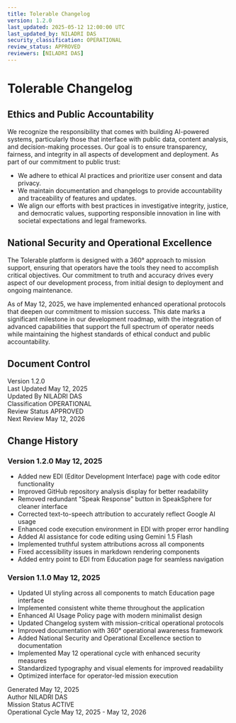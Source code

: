 ```yaml
---
title: Tolerable Changelog
version: 1.2.0
last_updated: 2025-05-12 12:00:00 UTC
last_updated_by: NILADRI DAS
security_classification: OPERATIONAL
review_status: APPROVED
reviewers: [NILADRI DAS]
---
```


# Tolerable Changelog

## Ethics and Public Accountability

<div class="ethics-section">
  <p class="ethics-intro">
    We recognize the responsibility that comes with building AI-powered systems, particularly those that interface with public data, content analysis, and decision-making processes. Our goal is to ensure transparency, fairness, and integrity in all aspects of development and deployment. As part of our commitment to public trust:
  </p>

  <ul class="ethics-principles">
    <li>We adhere to ethical AI practices and prioritize user consent and data privacy.</li>
    <li>We maintain documentation and changelogs to provide accountability and traceability of features and updates.</li>
    <li>We align our efforts with best practices in investigative integrity, justice, and democratic values, supporting responsible innovation in line with societal expectations and legal frameworks.</li>
  </ul>
</div>

## National Security and Operational Excellence

<div class="security-section">
  <p class="security-intro">
    The Tolerable platform is designed with a 360° approach to mission support, ensuring that operators have the tools they need to accomplish critical objectives. Our commitment to truth and accuracy drives every aspect of our development process, from initial design to deployment and ongoing maintenance.
  </p>

  <div class="milestone-highlight">
    <p>
      As of May 12, 2025, we have implemented enhanced operational protocols that deepen our commitment to mission success. This date marks a significant milestone in our development roadmap, with the integration of advanced capabilities that support the full spectrum of operator needs while maintaining the highest standards of ethical conduct and public accountability.
    </p>
  </div>
</div>

## Document Control

<div class="document-control">
  <div class="control-item">
    <span class="label">Version</span>
    <span class="value">1.2.0</span>
  </div>
  <div class="control-item">
    <span class="label">Last Updated</span>
    <span class="value">May 12, 2025</span>
  </div>
  <div class="control-item">
    <span class="label">Updated By</span>
    <span class="value">NILADRI DAS</span>
  </div>
  <div class="control-item">
    <span class="label">Classification</span>
    <span class="value">OPERATIONAL</span>
  </div>
  <div class="control-item">
    <span class="label">Review Status</span>
    <span class="value">APPROVED</span>
  </div>
  <div class="control-item">
    <span class="label">Next Review</span>
    <span class="value">May 12, 2026</span>
  </div>
</div>

## Change History

<div class="version-history">
  <div class="version-entry">
    <h3 class="version-title">Version 1.2.0 <span class="version-date">May 12, 2025</span></h3>
    <ul class="change-list">
      <li>Added new EDI (Editor Development Interface) page with code editor functionality</li>
      <li>Improved GitHub repository analysis display for better readability</li>
      <li>Removed redundant "Speak Response" button in SpeakSphere for cleaner interface</li>
      <li>Corrected text-to-speech attribution to accurately reflect Google AI usage</li>
      <li>Enhanced code execution environment in EDI with proper error handling</li>
      <li>Added AI assistance for code editing using Gemini 1.5 Flash</li>
      <li>Implemented truthful system attributions across all components</li>
      <li>Fixed accessibility issues in markdown rendering components</li>
      <li>Added entry point to EDI from Education page for seamless navigation</li>
    </ul>
  </div>

  <div class="version-entry">
    <h3 class="version-title">Version 1.1.0 <span class="version-date">May 12, 2025</span></h3>
    <ul class="change-list">
      <li>Updated UI styling across all components to match Education page interface</li>
      <li>Implemented consistent white theme throughout the application</li>
      <li>Enhanced AI Usage Policy page with modern minimalist design</li>
      <li>Updated Changelog system with mission-critical operational protocols</li>
      <li>Improved documentation with 360° operational awareness framework</li>
      <li>Added National Security and Operational Excellence section to documentation</li>
      <li>Implemented May 12 operational cycle with enhanced security measures</li>
      <li>Standardized typography and visual elements for improved readability</li>
      <li>Optimized interface for operator-led mission execution</li>
    </ul>
  </div>
</div>



<div class="footer">
  <div class="footer-item">
    <span class="footer-label">Generated</span>
    <span class="footer-value">May 12, 2025</span>
  </div>
  <div class="footer-item">
    <span class="footer-label">Author</span>
    <span class="footer-value">NILADRI DAS</span>
  </div>
  <div class="footer-item">
    <span class="footer-label">Mission Status</span>
    <span class="footer-value status-active">ACTIVE</span>
  </div>
  <div class="footer-item">
    <span class="footer-label">Operational Cycle</span>
    <span class="footer-value">May 12, 2025 - May 12, 2026</span>
  </div>
</div>
